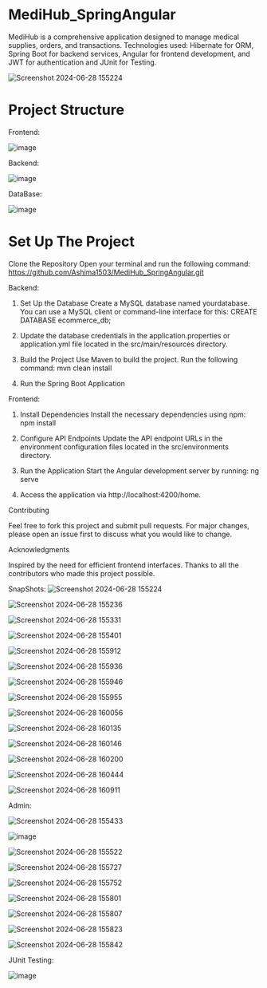 # MediHub_SpringAngular
MediHub is a comprehensive application designed to manage medical supplies, orders, and transactions.
Technologies used: Hibernate for ORM, Spring Boot for backend services, Angular for frontend development, and JWT for authentication and JUnit for Testing.

![Screenshot 2024-06-28 155224](https://github.com/Ashima1503/MediHub_SpringAngular/assets/78199579/39f5602f-46a6-4e37-8dee-17880cfb9126)


# Project Structure
Frontend:

![image](https://github.com/Ashima1503/MediHub_SpringAngular/assets/78199579/56fffd00-6b36-49db-b494-14ca04085dd0)

Backend:

![image](https://github.com/Ashima1503/MediHub_SpringAngular/assets/78199579/9c0d0c3f-a0f2-45a3-a18e-6b45a6217d83)

DataBase:

![image](https://github.com/Ashima1503/MediHub_SpringAngular/assets/78199579/a78590bc-3b20-49d7-af2c-055ad35b08fc)

# Set Up The Project
Clone the Repository
Open your terminal and run the following command:
https://github.com/Ashima1503/MediHub_SpringAngular.git

Backend:
1. Set Up the Database
   Create a MySQL database named yourdatabase. You can use a MySQL client or command-line interface for this:
   CREATE DATABASE ecommerce_db;

2. Update the database credentials in the application.properties or application.yml file located in the src/main/resources directory.

3. Build the Project
   Use Maven to build the project. Run the following command:
   mvn clean install
   
4. Run the Spring Boot Application

Frontend:
1. Install Dependencies
   Install the necessary dependencies using npm:
   npm install

2. Configure API Endpoints
   Update the API endpoint URLs in the environment configuration files located in the src/environments directory.

3. Run the Application
   Start the Angular development server by running:
   ng serve

4. Access the application via http://localhost:4200/home.

Contributing

Feel free to fork this project and submit pull requests. For major changes, please open an issue first to discuss what you would like to change.

Acknowledgments

Inspired by the need for efficient frontend interfaces. Thanks to all the contributors who made this project possible.

SnapShots:
![Screenshot 2024-06-28 155224](https://github.com/Ashima1503/MediHub_SpringAngular/assets/78199579/0d316e31-3561-480e-a9a1-be553ee15f51)

![Screenshot 2024-06-28 155236](https://github.com/Ashima1503/MediHub_SpringAngular/assets/78199579/c9278ad8-15a0-467c-80c0-ba50eb415516)

![Screenshot 2024-06-28 155331](https://github.com/Ashima1503/MediHub_SpringAngular/assets/78199579/8d81264d-7a2f-4930-ab2d-fbfe16d0dd05)

![Screenshot 2024-06-28 155401](https://github.com/Ashima1503/MediHub_SpringAngular/assets/78199579/351e4191-0516-471d-94da-dfb365300057)

![Screenshot 2024-06-28 155912](https://github.com/Ashima1503/MediHub_SpringAngular/assets/78199579/16d4c104-2be2-41f5-8fdf-0015aa69e060)

![Screenshot 2024-06-28 155936](https://github.com/Ashima1503/MediHub_SpringAngular/assets/78199579/9ede123d-dcde-4871-93ce-7b363de974bd)

![Screenshot 2024-06-28 155946](https://github.com/Ashima1503/MediHub_SpringAngular/assets/78199579/bb14de2c-5a27-4b32-b83b-7c23acbb18de)

![Screenshot 2024-06-28 155955](https://github.com/Ashima1503/MediHub_SpringAngular/assets/78199579/46dd0b04-39c9-471e-981d-ebe0d6004545)

![Screenshot 2024-06-28 160056](https://github.com/Ashima1503/MediHub_SpringAngular/assets/78199579/413dd02b-329f-402e-8ad4-e4d1c60e05d9)

![Screenshot 2024-06-28 160135](https://github.com/Ashima1503/MediHub_SpringAngular/assets/78199579/a58ecd94-2be2-46a9-a7a4-a65c748df7a7)

![Screenshot 2024-06-28 160146](https://github.com/Ashima1503/MediHub_SpringAngular/assets/78199579/ed402e9a-e77f-4e86-a0c4-a5527388c688)

![Screenshot 2024-06-28 160200](https://github.com/Ashima1503/MediHub_SpringAngular/assets/78199579/94631ae4-54c1-49ec-98f8-8ac05d44e0ca)

![Screenshot 2024-06-28 160444](https://github.com/Ashima1503/MediHub_SpringAngular/assets/78199579/c270dda0-fd45-4959-b93b-452fc4e883f9)

![Screenshot 2024-06-28 160911](https://github.com/Ashima1503/MediHub_SpringAngular/assets/78199579/2927c12a-e1e7-4321-99e4-0bbc61ae75f7)

Admin:

![Screenshot 2024-06-28 155433](https://github.com/Ashima1503/MediHub_SpringAngular/assets/78199579/1c223aed-2643-4a32-8981-678809bacd23)

![image](https://github.com/Ashima1503/MediHub_SpringAngular/assets/78199579/5b6a8592-bea8-4302-a790-9736cb799da4)

![Screenshot 2024-06-28 155522](https://github.com/Ashima1503/MediHub_SpringAngular/assets/78199579/7b7e8961-d109-4bef-86f9-746bb92248ff)

![Screenshot 2024-06-28 155727](https://github.com/Ashima1503/MediHub_SpringAngular/assets/78199579/4015c74d-87ed-4091-bc1d-fdf63957aec3)

![Screenshot 2024-06-28 155752](https://github.com/Ashima1503/MediHub_SpringAngular/assets/78199579/0d886cd0-1a7c-4768-81b4-a2b8fc38f141)

![Screenshot 2024-06-28 155801](https://github.com/Ashima1503/MediHub_SpringAngular/assets/78199579/044dfd6c-7905-450d-8ff0-742d2b7a433d)

![Screenshot 2024-06-28 155807](https://github.com/Ashima1503/MediHub_SpringAngular/assets/78199579/3ae23716-a730-4922-9571-7275a244e46e)

![Screenshot 2024-06-28 155823](https://github.com/Ashima1503/MediHub_SpringAngular/assets/78199579/b33e1ee0-029c-45c0-930e-f32349844732)

![Screenshot 2024-06-28 155842](https://github.com/Ashima1503/MediHub_SpringAngular/assets/78199579/37809182-13ea-4553-97e9-2bb76604970c)

JUnit Testing:

![image](https://github.com/Ashima1503/MediHub_SpringAngular/assets/78199579/bbe5dc64-f510-422e-8c10-628e1bef9f7a)

